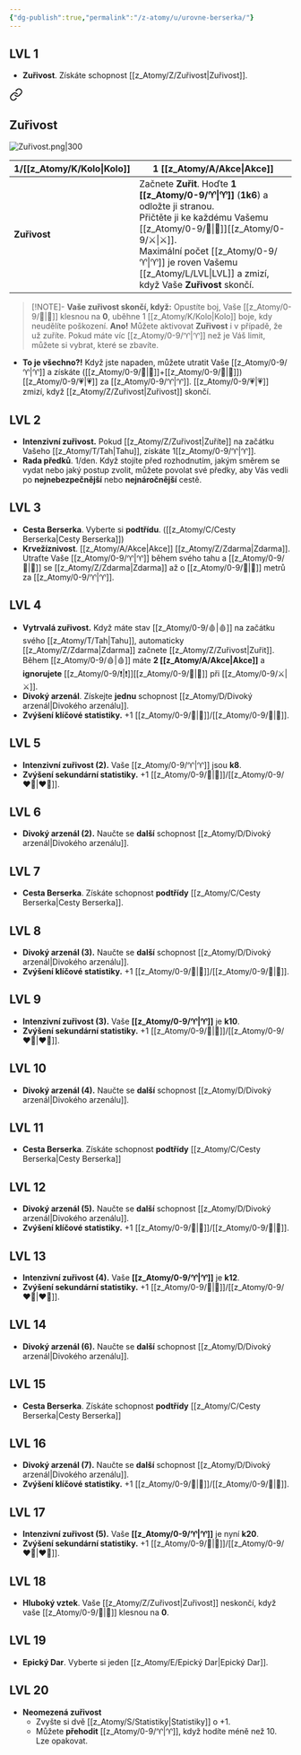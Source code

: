 ```yaml
---
{"dg-publish":true,"permalink":"/z-atomy/u/urovne-berserka/"}
---
```


## LVL 1
- **Zuřivost**. Získáte schopnost [[z_Atomy/Z/Zuřivost\|Zuřivost]].

<div class="transclusion internal-embed is-loaded"><a class="markdown-embed-link" href="/z-atomy/z/zurivost/" aria-label="Open link"><svg xmlns="http://www.w3.org/2000/svg" width="24" height="24" viewBox="0 0 24 24" fill="none" stroke="currentColor" stroke-width="2" stroke-linecap="round" stroke-linejoin="round" class="svg-icon lucide-link"><path d="M10 13a5 5 0 0 0 7.54.54l3-3a5 5 0 0 0-7.07-7.07l-1.72 1.71"></path><path d="M14 11a5 5 0 0 0-7.54-.54l-3 3a5 5 0 0 0 7.07 7.07l1.71-1.71"></path></svg></a><div class="markdown-embed">




## Zuřivost
![Zuřivost.png|300](/img/user/z_img/Zu%C5%99ivost.png)

| 1/[[z_Atomy/K/Kolo\|Kolo]]   | 1 [[z_Atomy/A/Akce\|Akce]]                                                                                                                                                                                                         |
| ------------ | ------------------------------------------------------------------------------------------------------------------------------------------------------------------------------------------------------------------ |
| **Zuřivost** | Začnete **Zuřit**. Hoďte **1** **[[z_Atomy/0-9/♈\|♈]]** (**1k6**) a odložte ji stranou. <br>Přičtěte ji ke každému Vašemu [[z_Atomy/0-9/💪\|💪]][[z_Atomy/0-9/⚔️\|⚔️]]. <br>Maximální počet [[z_Atomy/0-9/♈\|♈]] je roven Vašemu [[z_Atomy/L/LVL\|LVL]] a zmizí, když Vaše **Zuřivost** skončí. |

>[!NOTE]- **Vaše zuřivost skončí, když:** 
>Opustíte boj, Vaše [[z_Atomy/0-9/💖\|💖]] klesnou na **0**, uběhne 1 [[z_Atomy/K/Kolo\|Kolo]] boje, kdy neudělíte poškození.
>**Ano!** Můžete aktivovat **Zuřivost** i v případě, že už zuříte. 
>Pokud máte víc [[z_Atomy/0-9/♈\|♈]] než je Váš limit, můžete si vybrat, které se zbavíte.

</div></div>

- **To je všechno?!** Když jste napaden, můžete utratit Vaše [[z_Atomy/0-9/♈\|♈]] a získáte ([[z_Atomy/0-9/💪\|💪]]+[[z_Atomy/0-9/🎯\|🎯]]) [[z_Atomy/0-9/💗\|💗]] za [[z_Atomy/0-9/♈\|♈]]. [[z_Atomy/0-9/💗\|💗]] zmizí, když [[z_Atomy/Z/Zuřivost\|Zuřivost]] skončí.
## LVL 2
- **Intenzivní zuřivost.** Pokud [[z_Atomy/Z/Zuřivost\|Zuříte]] na začátku Vašeho [[z_Atomy/T/Tah\|Tahu]], získáte 1[[z_Atomy/0-9/♈\|♈]].
- **Rada předků**. 1/den. Když stojíte před rozhodnutím, jakým směrem se vydat nebo jaký postup zvolit, můžete povolat své předky, aby Vás vedli po **nejnebezpečnější** nebo **nejnáročnější** cestě.
## LVL 3
- **Cesta Berserka**. Vyberte si **podtřídu**. ([[z_Atomy/C/Cesty Berserka\|Cesty Berserka]])
- **Krvežíznivost**. [[z_Atomy/A/Akce\|Akce]] [[z_Atomy/Z/Zdarma\|Zdarma]]. Utraťte Vaše [[z_Atomy/0-9/♈\|♈]] během svého tahu a [[z_Atomy/0-9/🥾\|🥾]] se [[z_Atomy/Z/Zdarma\|Zdarma]] až o [[z_Atomy/0-9/🎯\|🎯]] metrů za [[z_Atomy/0-9/♈\|♈]].
## LVL 4
- **Vytrvalá zuřivost.** Když máte stav [[z_Atomy/0-9/🩸\|🩸]] na začátku svého [[z_Atomy/T/Tah\|Tahu]], automaticky [[z_Atomy/Z/Zdarma\|Zdarma]] začnete [[z_Atomy/Z/Zuřivost\|Zuřit]]. Během [[z_Atomy/0-9/🩸\|🩸]] máte **2 [[z_Atomy/A/Akce\|Akce]]** a **ignorujete** [[z_Atomy/0-9/❗\|❗]][[z_Atomy/0-9/💪\|💪]] při [[z_Atomy/0-9/⚔️\|⚔️]].
- **Divoký arzenál**. Získejte **jednu** schopnost [[z_Atomy/D/Divoký arzenál\|Divokého arzenálu]].
- **Zvýšení klíčové statistiky.** +1 [[z_Atomy/0-9/💪\|💪]]/[[z_Atomy/0-9/🎯\|🎯]].
## LVL 5
- **Intenzivní zuřivost (2).** Vaše [[z_Atomy/0-9/♈\|♈]] jsou **k8**.
- **Zvýšení sekundární statistiky.** +1 [[z_Atomy/0-9/📖\|📖]]/[[z_Atomy/0-9/❤️‍🔥\|❤️‍🔥]].
## LVL 6
- **Divoký arzenál (2).** Naučte se **další** schopnost [[z_Atomy/D/Divoký arzenál\|Divokého arzenálu]].
## LVL 7
- **Cesta Berserka**. Získáte schopnost **podtřídy** [[z_Atomy/C/Cesty Berserka\|Cesty Berserka]].
## LVL 8
- **Divoký arzenál (3).** Naučte se **další** schopnost [[z_Atomy/D/Divoký arzenál\|Divokého arzenálu]].
- **Zvýšení klíčové statistiky.** +1 [[z_Atomy/0-9/💪\|💪]]/[[z_Atomy/0-9/🎯\|🎯]].
## LVL 9
- **Intenzivní zuřivost (3).** Vaše **[[z_Atomy/0-9/♈\|♈]]** je **k10**.
- **Zvýšení sekundární statistiky.** +1 [[z_Atomy/0-9/📖\|📖]]/[[z_Atomy/0-9/❤️‍🔥\|❤️‍🔥]].
## LVL 10
- **Divoký arzenál (4).** Naučte se **další** schopnost [[z_Atomy/D/Divoký arzenál\|Divokého arzenálu]].
## LVL 11
- **Cesta Berserka**. Získáte schopnost **podtřídy** [[z_Atomy/C/Cesty Berserka\|Cesty Berserka]]
## LVL 12
- **Divoký arzenál (5).** Naučte se **další** schopnost [[z_Atomy/D/Divoký arzenál\|Divokého arzenálu]].
- **Zvýšení klíčové statistiky.** +1 [[z_Atomy/0-9/💪\|💪]]/[[z_Atomy/0-9/🎯\|🎯]].
## LVL 13
- **Intenzivní zuřivost (4).** Vaše **[[z_Atomy/0-9/♈\|♈]]** je **k12**.
- **Zvýšení sekundární statistiky.** +1 [[z_Atomy/0-9/📖\|📖]]/[[z_Atomy/0-9/❤️‍🔥\|❤️‍🔥]].
## LVL 14
- **Divoký arzenál (6).** Naučte se **další** schopnost [[z_Atomy/D/Divoký arzenál\|Divokého arzenálu]].
## LVL 15
- **Cesta Berserka**. Získáte schopnost **podtřídy** [[z_Atomy/C/Cesty Berserka\|Cesty Berserka]]
## LVL 16
- **Divoký arzenál (7).** Naučte se **další** schopnost [[z_Atomy/D/Divoký arzenál\|Divokého arzenálu]].
- **Zvýšení klíčové statistiky.** +1 [[z_Atomy/0-9/💪\|💪]]/[[z_Atomy/0-9/🎯\|🎯]].
## LVL 17
- **Intenzivní zuřivost (5).** Vaše **[[z_Atomy/0-9/♈\|♈]]** je nyní **k20**.
- **Zvýšení sekundární statistiky.** +1 [[z_Atomy/0-9/📖\|📖]]/[[z_Atomy/0-9/❤️‍🔥\|❤️‍🔥]].
## LVL 18
- **Hluboký vztek**. Vaše [[z_Atomy/Z/Zuřivost\|Zuřivost]] neskončí, když vaše [[z_Atomy/0-9/💖\|💖]] klesnou na **0**.
## LVL 19
- **Epický Dar**. Vyberte si jeden [[z_Atomy/E/Epický Dar\|Epický Dar]].
## LVL 20
- **Neomezená zuřivost** 
	- Zvyšte si dvě [[z_Atomy/S/Statistiky\|Statistiky]] o +1.
	- Můžete **přehodit** [[z_Atomy/0-9/♈\|♈]], když hodíte méně než 10. Lze opakovat.